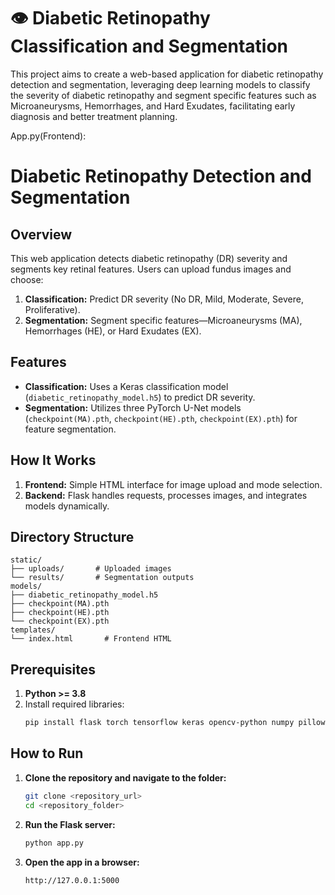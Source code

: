 # 👁 Diabetic Retinopathy Classification and Segmentation

This project aims to create a web-based application for diabetic retinopathy detection and segmentation, leveraging deep learning models to classify the severity of diabetic retinopathy and segment specific features such as Microaneurysms, Hemorrhages, and Hard Exudates, facilitating early diagnosis and better treatment planning.

App.py(Frontend):
# Diabetic Retinopathy Detection and Segmentation  

## Overview  
This web application detects diabetic retinopathy (DR) severity and segments key retinal features. Users can upload fundus images and choose:  
1. **Classification:** Predict DR severity (No DR, Mild, Moderate, Severe, Proliferative).  
2. **Segmentation:** Segment specific features—Microaneurysms (MA), Hemorrhages (HE), or Hard Exudates (EX).  

## Features  
- **Classification:** Uses a Keras classification model (`diabetic_retinopathy_model.h5`) to predict DR severity.  
- **Segmentation:** Utilizes three PyTorch U-Net models (`checkpoint(MA).pth`, `checkpoint(HE).pth`, `checkpoint(EX).pth`) for feature segmentation.  

## How It Works  
1. **Frontend:** Simple HTML interface for image upload and mode selection.  
2. **Backend:** Flask handles requests, processes images, and integrates models dynamically.  

## Directory Structure  
```  
static/  
├── uploads/       # Uploaded images  
└── results/       # Segmentation outputs  
models/  
├── diabetic_retinopathy_model.h5  
├── checkpoint(MA).pth  
├── checkpoint(HE).pth  
└── checkpoint(EX).pth  
templates/  
└── index.html       # Frontend HTML  
```  

## Prerequisites  
1. **Python >= 3.8**  
2. Install required libraries:  
   ```bash  
   pip install flask torch tensorflow keras opencv-python numpy pillow  
   ```  

## How to Run  
1. **Clone the repository and navigate to the folder:**  
   ```bash  
   git clone <repository_url>  
   cd <repository_folder>  
   ```  
2. **Run the Flask server:**  
   ```bash  
   python app.py  
   ```  
3. **Open the app in a browser:**  
   ```
   http://127.0.0.1:5000  
   ```  


